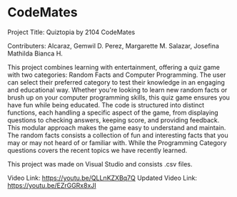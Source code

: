 # CodeMates
Project Title: Quiztopia by 2104 CodeMates

Contributers:
Alcaraz, Gemwil D. 
Perez, Margarette M. 
Salazar, Josefina Mathilda Bianca H.

This project combines learning with entertainment, offering a quiz game with two categories: Random Facts and Computer Programming. The user can select their preferred category to test their knowledge in an engaging and educational way. Whether you're looking to learn new random facts or brush up on your computer programming skills, this quiz game ensures you have fun while being educated. The code is structured into distinct functions, each handling a specific aspect of the game, from displaying questions to checking answers, keeping score, and providing feedback. This modular approach makes the game easy to understand and maintain. The random facts consists a collection of fun and interesting facts that you may or may not heard of or familiar with. While the Programming Category questions covers the recent topics we have recently learned.

This project was made on Visual Studio and consists .csv files.

Video Link: https://youtu.be/QLLnKZXBq7Q
Updated Video Link: https://youtu.be/EZrGGRx8xJI

